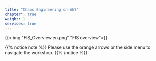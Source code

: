 ```yaml
---
title: "Chaos Engineering on AWS"
chapter": true
weight: 1
services: true
---
```


{{< img "FIS_Overview.en.png" "FIS overview">}}

{{% notice note %}}
Please use the orange arrows or the side menu to navigate the workshop.
{{% /notice %}}
